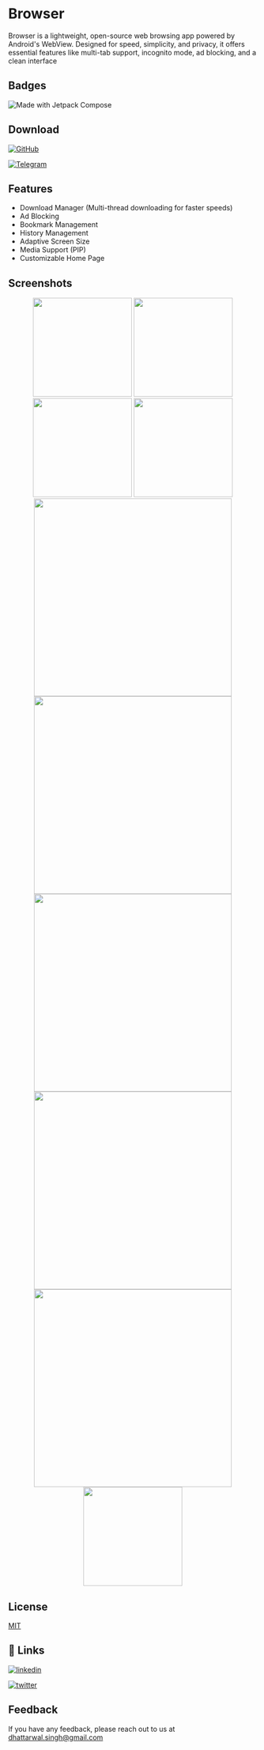 
# Browser

Browser is a lightweight, open-source web browsing app powered by Android's WebView. Designed for speed, simplicity, and privacy, it offers essential features like multi-tab support, incognito mode, ad blocking, and a clean interface

## Badges

![Made with Jetpack Compose](https://img.shields.io/badge/Made%20with-Jetpack%20Compose-blue)


## Download

[![GitHub](https://img.shields.io/badge/GitHub-000?style=for-the-badge&logo=github&logoColor=white)](https://github.com/AjayDhattarwal/Browser/app/release)

[![Telegram](https://img.shields.io/badge/Telegram-0088CC?style=for-the-badge&logo=telegram&logoColor=white)](https://t.me/your_telegram_channel)


## Features

- Download Manager (Multi-thread downloading for faster speeds)
- Ad Blocking
- Bookmark Management
- History Management
- Adaptive Screen Size
- Media Support (PIP)
- Customizable Home Page

## Screenshots

<p align="center">
  <img src="https://raw.githubusercontent.com/AjayDhattarwal/Browser/refs/heads/main/assets/screenshots/Screenshot_1.png" width="200" />
  <img src="https://raw.githubusercontent.com/AjayDhattarwal/Browser/refs/heads/main/assets/screenshots/Screenshot_2.png" width="200" />
  <img src="https://raw.githubusercontent.com/AjayDhattarwal/Browser/refs/heads/main/assets/screenshots/Screenshot_3.png" width="200" />
  <img src="https://raw.githubusercontent.com/AjayDhattarwal/Browser/refs/heads/main/assets/screenshots/Screenshot_4.png" width="200" />
  <img src="https://raw.githubusercontent.com/AjayDhattarwal/Browser/refs/heads/main/assets/screenshots/Screenshot_5.png" width="400" />
  <img src="https://raw.githubusercontent.com/AjayDhattarwal/Browser/refs/heads/main/assets/screenshots/Screenshot_6.png" width="400" />
  <img src="https://raw.githubusercontent.com/AjayDhattarwal/Browser/refs/heads/main/assets/screenshots/Screenshot_7.png" width="400" />
  <img src="https://raw.githubusercontent.com/AjayDhattarwal/Browser/refs/heads/main/assets/screenshots/Screenshot_8.png" width="400" />
  <img src="https://raw.githubusercontent.com/AjayDhattarwal/Browser/refs/heads/main/assets/screenshots/Screenshot_9.png" width="400" />
  <img src="https://raw.githubusercontent.com/AjayDhattarwal/Browser/refs/heads/main/assets/gif/gif_1.gif" width="200" />
</p>


## License

[MIT](https://github.com/ajay577/Browser/blob/main/LICENSE)


## 🔗 Links

[![linkedin](https://img.shields.io/badge/linkedin-0A66C2?style=for-the-badge&logo=linkedin&logoColor=white)](https://www.linkedin.com/in/ajaydhattarwal)

[![twitter](https://img.shields.io/badge/twitter-1DA1F2?style=for-the-badge&logo=twitter&logoColor=white)](https://twitter.com/)


## Feedback

If you have any feedback, please reach out to us at dhattarwal.singh@gmail.com

